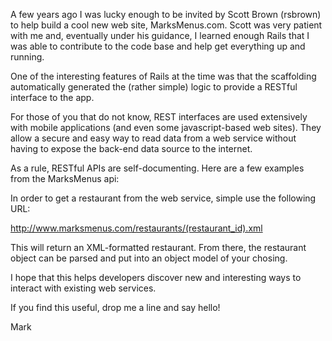A few years ago I was lucky enough to be invited by Scott Brown (rsbrown) to help build a cool new web site, MarksMenus.com.  Scott was very patient with me and, eventually under his guidance, I learned enough Rails that I was able to contribute to the code base and help get everything up and running.

One of the interesting features of Rails at the time was that the scaffolding automatically generated the (rather simple) logic to provide a RESTful interface to the app.

For those of you that do not know, REST interfaces are used extensively with mobile applications (and even some javascript-based web sites).  They allow a secure and easy way to read data from a web service without having to expose the back-end data source to the internet.

As a rule, RESTful APIs are self-documenting.  Here are a few examples from the MarksMenus api:

In order to get a restaurant from the web service, simple use the following URL:

http://www.marksmenus.com/restaurants/(restaurant_id).xml

This will return an XML-formatted restaurant.  From there, the restaurant object can be parsed and put into an object model of your chosing.

I hope that this helps developers discover new and interesting ways to interact with existing web services.

If you find this useful, drop me a line and say hello!

Mark
